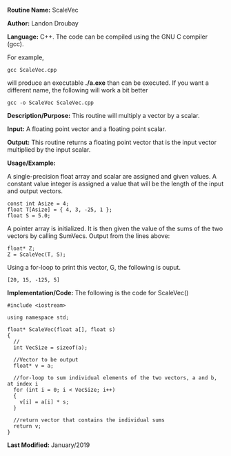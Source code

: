**Routine Name:**           ScaleVec

**Author:** Landon Droubay

**Language:** C++. The code can be compiled using the GNU C compiler (gcc).

For example,

    gcc ScaleVec.cpp

will produce an executable **./a.exe** than can be executed. If you want a different name, the following will work a bit
better

    gcc -o ScaleVec ScaleVec.cpp

**Description/Purpose:** This routine will multiply a vector by a scalar.

**Input:** A floating point vector and a floating point scalar.

**Output:** This routine returns a floating point vector that is the input vector multiplied by the input scalar.

**Usage/Example:**

A single-precision float array and scalar are assigned and given values. A constant value integer is assigned a value that will be 
the length of the input and output vectors.

```c_cpp
const int Asize = 4;
float T[Asize] = { 4, 3, -25, 1 };
float S = 5.0;
```
A pointer array is initialized. It is then given the value of the sums of the two vectors by calling SumVecs.
Output from the lines above:

```c_cpp
float* Z;
Z = ScaleVec(T, S);
```

Using a for-loop to print this vector, G, the following is ouput.

```c_cpp
[20, 15, -125, 5]
```

**Implementation/Code:** The following is the code for ScaleVec()

```c_cpp
#include <iostream>

using namespace std;

float* ScaleVec(float a[], float s)
{
  //
  int VecSize = sizeof(a);

  //Vector to be output
  float* v = a;

  //for-loop to sum individual elements of the two vectors, a and b, at index i
  for (int i = 0; i < VecSize; i++)
  {
    v[i] = a[i] * s;
  }

  //return vector that contains the individual sums
  return v;
}
```
**Last Modified:** January/2019
